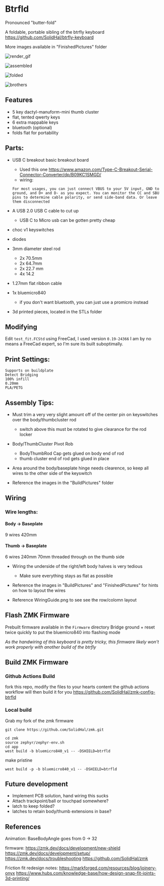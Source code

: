 # Btrfld

Pronounced "butter-fold"

A foldable, portable sibling of the btrfly keyboard https://github.com/SolidHal/btrfly-keyboard

More images available in "FinishedPictures" folder

![render_gif](demos/final_draft.gif)

![assembled](FinishedPictures/btrfld_front_angle.jpeg)

![folded](FinishedPictures/btrfld_folded.jpeg)

![brothers](FinishedPictures/btrfld_with_btrfly/btrfld_btrfly_top.jpeg)

## Features
- 5 key dactyl-manuform-mini thumb cluster
- flat, tented qwerty keys
- 6 extra mappable keys
- bluetooth (optional)
- folds flat for portability

## Parts:

- USB C breakout basic breakout board 
  - Used this one https://www.amazon.com/Type-C-Breakout-Serial-Connector-Converter/dp/B09KC1SMGD/
  - wiring:
  ```
  For most usages, you can just connect VBUS to your 5V input, GND to ground, and D+ and D- as you expect. You can monitor the CC and SBU pins to determine cable polarity, or send side-band data. Or leave them disconnected
  ```

- A USB 2.0 USB C cable to cut up
  - USB C to Micro usb can be gotten pretty cheap

- choc v1 keyswitches

- diodes

- 3mm diameter steel rod
  - 2x 70.5mm
  - 2x 64.7mm
  - 2x 22.7 mm
  - 4x 14.2

- 1.27mm flat ribbon cable

- 1x bluemicro840
  - if you don't want bluetooth, you can just use a promicro instead
  
- 3d printed pieces, located in the STLs folder

## Modifying
Edit `test_fit.FCStd` using FreeCad, I used version `0.19-24366`
I am by no means a FreeCad expert, so I'm sure its built suboptimally. 

## Print Settings:
```
Supports on buildplate
Detect Bridging
100% infill
0.20mm
PLA/PETG
```

## Assembly Tips:

- Must trim a very very slight amount off of the center pin on keyswitches over the body/thumbcluster rod
  - switch above this must be rotated to give clearance for the rod locker

- Body/ThumbCluster Pivot Rob
  - BodyThumbRod Cap gets glued on body end of rod
  - thumb cluster end of rod gets glued in place
  
- Area around the body/baseplate hinge needs clearence, so keep all wires to the other side of the keyswitch

- Reference the images in the "BuildPictures" folder

## Wiring

### Wire lengths:

#### Body -> Baseplate
9 wires
420mm

#### Thumb -> Baseplate
6 wires
240mm
70mm threaded through on the thumb side

- Wiring the underside of the right/left body halves is very tedious
  - Make sure everything stays as flat as possible

- Reference the images in "BuildPictures" and "FinishedPictures" for hints on how to layout the wires

- Reference WiringGuide.png to see see the row/colomn layout


## Flash ZMK Firmware

Prebuilt firmware available in the `Firmware` directory
Bridge ground + reset twice quickly to put the bluemicro840 into flashing mode

*As the handwiring of this keyboard is pretty tricky, this firmware likely won't work properly with another build of the btrfly*


## Build ZMK Firmware

### Github Actions Build

fork this repo, modify the files to your hearts content
the github actions workflow will then build it for you
https://github.com/SolidHal/zmk-config-btrfld

### Local build

Grab my fork of the zmk firmware
```
git clone https://github.com/SolidHal/zmk.git
```

```
cd zmk
source zephyr/zephyr-env.sh
cd app
west build -b bluemicro840_v1 -- -DSHIELD=btrfld
```

make pristine
```
west build -p -b bluemicro840_v1 -- -DSHIELD=btrfld
```


## Future development
- Implement PCB solution, hand wiring this sucks
- Attach trackpoint/ball or touchpad somewhere?
- latch to keep folded?
- latches to retain body/thumb extensions in base?


## References

Animation:
BaseBodyAngle goes from 0 -> 32

firmware:
https://zmk.dev/docs/development/new-shield
https://zmk.dev/docs/development/setup/
https://zmk.dev/docs/troubleshooting
https://github.com/SolidHal/zmk

Friction fit redesign notes:
https://markforged.com/resources/blog/joinery-onyx
https://www.hubs.com/knowledge-base/how-design-snap-fit-joints-3d-printing/
